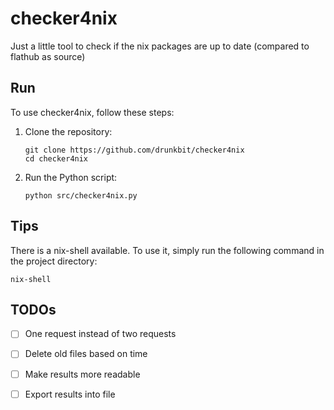# checker4nix

Just a little tool to check if the nix packages are up to date (compared to flathub as source)

## Run

To use checker4nix, follow these steps:

1. Clone the repository:
    ```
    git clone https://github.com/drunkbit/checker4nix
    cd checker4nix
    ```
2. Run the Python script:
    ```
    python src/checker4nix.py
    ```

## Tips

There is a nix-shell available. To use it, simply run the following command in the project directory:

```
nix-shell
```

## TODOs

- [ ] One request instead of two requests

- [ ] Delete old files based on time

- [ ] Make results more readable

- [ ] Export results into file
